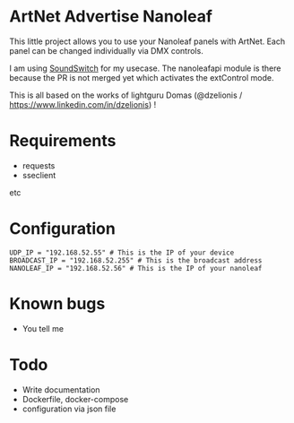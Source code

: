 # ArtNet Advertise Nanoleaf

This little project allows you to use your Nanoleaf panels with ArtNet. Each panel can be changed individually via DMX controls.

I am using [SoundSwitch](https://www.soundswitch.com/) for my usecase. The nanoleafapi module is there because the PR is not merged yet which activates the extControl mode.

This is all based on the works of lightguru Domas (@dzelionis / https://www.linkedin.com/in/dzelionis) !

# Requirements

- requests
- sseclient

etc

# Configuration

```
UDP_IP = "192.168.52.55" # This is the IP of your device
BROADCAST_IP = "192.168.52.255" # This is the broadcast address 
NANOLEAF_IP = "192.168.52.56" # This is the IP of your nanoleaf
```

# Known bugs

- You tell me

# Todo

- Write documentation
- Dockerfile, docker-compose
- configuration via json file

